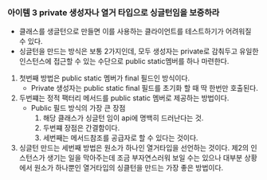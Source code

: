 ### 아이템 3 private 생성자나 열거 타입으로 싱글턴임을 보증하라
- 클래스를 생글턴으로 만들면 이를 사용하는 클라이언트를 테스트하기가 어려워질 수 있다.
- 싱글턴을 만드는 방식은 보통 2가지인데, 모두 생성자는 private로 감춰두고 유일한 인스턴스에 접근할 수 있는 수단으로 public static멤버를 하나 마련한다.
1. 첫번째 방법은 public static 멤버가 final 필드인 방식이다. 
   - Private 생성자는 public static final 필드를 초기화 할 때 딱 한번만 호출된다.
2. 두번쨰는 정적 팩터리 메서드를 public static 멤버로 제공하는 방법이다. 
   - Public 필드 방식의 가장 큰 장점
     1. 해당 클래스가 싱글턴 임이 api에 명백히 드러난다는 것. 
     2. 두번쨰 장점은 간결함이다. 
     3. 세번째는 메서드참조를 공급자로 할 수 있다는 것이다.
3. 싱글턴 만드는 세번째 방법은 원소가 하나인 열거타입을 선언하는 것이다. 제2의 인스턴스가 생기는 일을 막아주는데 조금 부자연스러워 보일 수는 있으나 대부분 상황에서 원소가 하나뿐인 열거타입의 싱클턴을 만드는 가장 좋은 방법이다.
